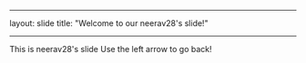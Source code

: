 ___
layout: slide
title: "Welcome to our neerav28's slide!"
___
This is neerav28's slide
Use the left arrow to go back!




